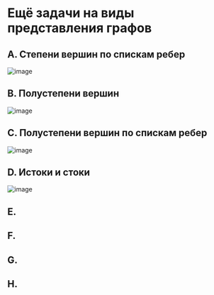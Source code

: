 # Ещё задачи на виды представления графов

## A. Степени вершин по спискам ребер

![image](https://github.com/user-attachments/assets/5b2d0871-cd6f-4492-9bfa-434d1ee97d88)

## B. Полустепени вершин

![image](https://github.com/user-attachments/assets/82fa897e-1075-472b-917f-ee84cbe55d81)

## C. Полустепени вершин по спискам ребер

![image](https://github.com/user-attachments/assets/6ac7ff03-c6f7-4f14-8d49-25125ea16a0f)

## D. Истоки и стоки

![image](https://github.com/user-attachments/assets/104a692a-5bec-4fb7-83e4-263968ef5898)

## E.

## F.

## G.

## H.
